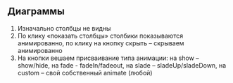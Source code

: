 ## Диаграммы
1. Изначально столбцы не видны
2. По клику «показать столбцы» столбики показываются анимированно, по клику на кнопку скрыть – скрываем анимированно
3. На кнопки вешаем присваивание типа анимации: на show – show/hide, на fade - fadeIn/fadeout, на slade – sladeUp/sladeDown, на custom – свой собственный animate (любой)

